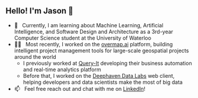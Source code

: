 ## Hello! I'm Jason 👋
- 🌱 &nbsp; Currently, I am learning about Machine Learning, Artificial Intelligence, and Software Design and Architecture as a 3rd-year Computer Science student at the University of Waterloo
- 👨‍💻 &nbsp; Most recently, I worked on the [overmap.ai](https://www.overmap.ai/) platform, building intelligent project management tools for large-scale geospatial projects around the world
  - I previously worked at [Query-It](https://www.queryitapp.com/) developing their business automation and real-time analytics platform
  - Before that, I worked on the [Deephaven Data Labs](https://www.deephaven.io) web client, helping developers and data scientists make the most of big data
- 📫 &nbsp; Feel free reach out and chat with me on [LinkedIn](https://www.linkedin.com/in/jason-wang24/)!
